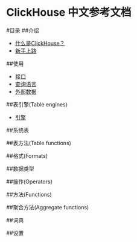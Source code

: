 ClickHouse 中文参考文档
========================
#目录
##介绍
- [什么是ClickHouse？](https://github.com/sparkthu/clickhouse-doc-cn/blob/master/01introduction/whatis.md)
- [新手上路](https://github.com/sparkthu/clickhouse-doc-cn/blob/master/01introduction/getstart.md)

##使用

- [接口](https://github.com/sparkthu/clickhouse-doc-cn/blob/master/02use/interface.md)
- [查询语言](https://github.com/sparkthu/clickhouse-doc-cn/blob/master/02use/query.md)
- [外部数据](https://github.com/sparkthu/clickhouse-doc-cn/blob/master/02use/external.md)

##表引擎(Table engines)

- [引擎](https://github.com/sparkthu/clickhouse-doc-cn/blob/master/03tableengine/engine.md)

##系统表

##表方法(Table functions)

##格式(Formats)

##数据类型

##操作(Operators)

##方法(Functions)

##聚合方法(Aggregate functions)

##词典

##设置


